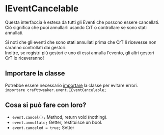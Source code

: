 # IEventCancelable

Questa interfaccia è estesa da tutti gli Eventi che possono essere cancellati.  
Ciò significa che puoi annullarli usando CrT o controllare se sono stati annullati.

Si noti che gli eventi che sono stati annullati prima che CrT li ricevesse non saranno controllati dai gestori.  
Inoltre, se registri più gestori e uno di essi annulla l'evento, gli altri gestori CrT lo riceveranno!

## Importare la classe

Potrebbe essere necessario [importare](/AdvancedFunctions/Import/) la classe per evitare errori.  
`importare crafttweaker.event.IEventCancelable;`

## Cosa si può fare con loro?

- `event.cancel();` Method, return void (nothing).
- `event.annullato;` Getter, restituisce un bool.
- `event.canceled = true;` Setter